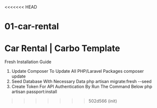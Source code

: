 <<<<<<< HEAD
# 01-car-rental
Car Rental | Carbo Template
=======
Fresh Installation Guide
1. Update Composer To Update All PHP/Laravel Packages composer update
2. Seed Database With Necessary Data php artisan migrate:fresh --seed
3. Create Token For API Authentication By Run The Command Below php artisan passport:install
>>>>>>> 502d566 (init)
